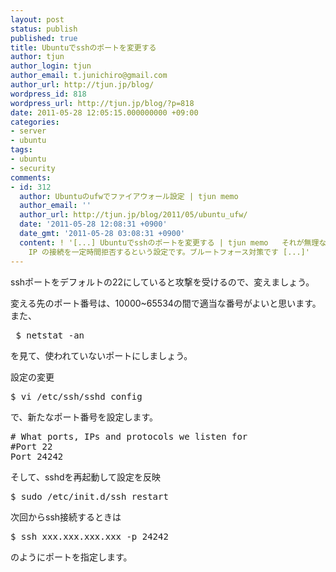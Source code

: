 ```yaml
---
layout: post
status: publish
published: true
title: Ubuntuでsshのポートを変更する
author: tjun
author_login: tjun
author_email: t.junichiro@gmail.com
author_url: http://tjun.jp/blog/
wordpress_id: 818
wordpress_url: http://tjun.jp/blog/?p=818
date: 2011-05-28 12:05:15.000000000 +09:00
categories:
- server
- ubuntu
tags:
- ubuntu
- security
comments:
- id: 312
  author: Ubuntuのufwでファイアウォール設定 | tjun memo
  author_email: ''
  author_url: http://tjun.jp/blog/2011/05/ubuntu_ufw/
  date: '2011-05-28 12:08:31 +0900'
  date_gmt: '2011-05-28 03:08:31 +0900'
  content: ! '[...] Ubuntuでsshのポートを変更する | tjun memo   それが無理ならLIMITにしましょう。 LIMITは30秒間に6回アクセスしてきた
    IP の接続を一定時間拒否するという設定です。ブルートフォース対策です [...]'
---
```

sshポートをデフォルトの22にしていると攻撃を受けるので、変えましょう。

変える先のポート番号は、10000~65534の間で適当な番号がよいと思います。
また、<pre>
$ netstat -an
</pre>
を見て、使われていないポートにしましょう。

設定の変更
<pre>
$ vi /etc/ssh/sshd_config
</pre>
で、新たなポート番号を設定します。
<pre>
# What ports, IPs and protocols we listen for
#Port 22
Port 24242
</pre>

そして、sshdを再起動して設定を反映
<pre>
$ sudo /etc/init.d/ssh restart</pre>

次回からssh接続するときは
<pre>$ ssh xxx.xxx.xxx.xxx -p 24242</pre>
のようにポートを指定します。
